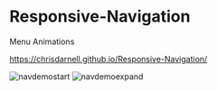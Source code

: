 # Responsive-Navigation
Menu Animations

 https://chrisdarnell.github.io/Responsive-Navigation/
 
![navdemostart](https://user-images.githubusercontent.com/22460957/123902857-3030dc00-d933-11eb-91ca-3bfee326a852.png)
![navdemoexpand](https://user-images.githubusercontent.com/22460957/123902893-43dc4280-d933-11eb-83ce-db9241f53076.png)
